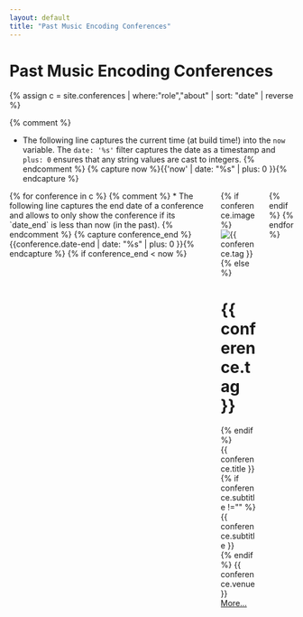 ```yaml
---
layout: default
title: "Past Music Encoding Conferences"
---
```


# Past Music Encoding Conferences

{% assign c = site.conferences | where:"role","about" | sort: "date" | reverse %}

{% comment %}
*  The following line captures the current time (at build time!) into the `now` variable. The `date: '%s'` filter captures the date as a timestamp and `plus: 0` ensures that any string values are cast to integers.
{% endcomment %}
{% capture now %}{{'now' | date: "%s" | plus: 0 }}{% endcapture %}

<div class="columns">
  {% for conference in c %}
    {% comment %}
    *  The following line captures the end date of a conference and allows to only show the conference if its `date_end` is less than now (in the past).
    {% endcomment %}
    {% capture conference_end %}{{conference.date-end | date: "%s" | plus: 0 }}{% endcapture %}     
    {% if conference_end < now %}
        <div class="column col-4 col-sm-12 col-lg-6 conferences">  
          <div class="card project">
            <div class="card-image">
              {% if conference.image %}
                <img class="mei-project-image img-fit-cover" alt="{{ conference.tag }}" 
                  src="{% if conference.image contains '://' %}
                  {{ conference.image }}
                  {% else %}
                  {{ site.baseurl }}/images/{{ conference.image }}
                  {%  endif %}"/>
              {% else %}
                <div class="hero hero-sm bg-primary text-light">
                  <div class="hero-body">
                    <h1>{{ conference.tag }}</h1>
                  </div>
                </div>
              {% endif %}
            </div>
            <div class="card-header">
                <div class="card-title h5">
                    {{ conference.title }}
                </div>
                <div class="card-subtitle text-gray">
                  {% if conference.subtitle !="" %}
                    {{ conference.subtitle }}
                    <br/>
                  {% endif %}
                  {{ conference.venue }}
                </div>
            </div>
            <div class="card-footer">
                <a class="btn float-right btn-sm" href="{{conference.permalink}}">More…</a>
            </div>
          </div>
        </div>
     {% endif %}
  {% endfor %}
</div>
